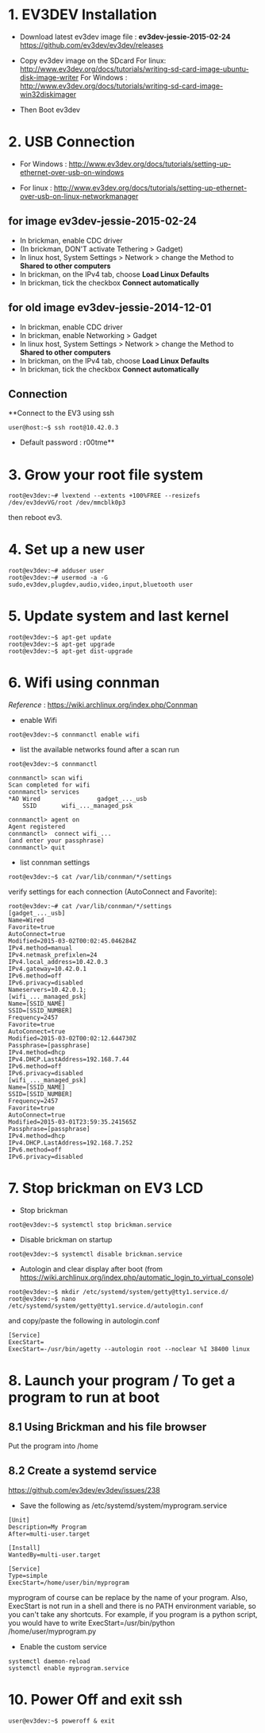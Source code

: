 # 1. EV3DEV Installation #

  * Download latest ev3dev image file : **ev3dev-jessie-2015-02-24**
https://github.com/ev3dev/ev3dev/releases

  * Copy ev3dev image on the SDcard
For linux: http://www.ev3dev.org/docs/tutorials/writing-sd-card-image-ubuntu-disk-image-writer
For Windows : http://www.ev3dev.org/docs/tutorials/writing-sd-card-image-win32diskimager

  * Then Boot ev3dev

# 2. USB Connection #
  * For Windows : http://www.ev3dev.org/docs/tutorials/setting-up-ethernet-over-usb-on-windows

  * For linux : http://www.ev3dev.org/docs/tutorials/setting-up-ethernet-over-usb-on-linux-networkmanager

## for image ev3dev-jessie-2015-02-24 ##
  * In brickman, enable CDC driver
  * (In brickman, DON'T activate Tethering > Gadget)
  * In linux host, System Settings > Network > change the Method to **Shared to other computers**
  * In brickman, on the IPv4 tab, choose **Load Linux Defaults**
  * In brickman, tick the checkbox **Connect automatically**

## for old image ev3dev-jessie-2014-12-01 ##
  * In brickman, enable CDC driver
  * In brickman, enable Networking > Gadget
  * In linux host, System Settings > Network > change the Method to **Shared to other computers**
  * In brickman, on the IPv4 tab, choose **Load Linux Defaults**
  * In brickman, tick the checkbox **Connect automatically**

## Connection ##
**Connect to the EV3 using ssh
```
user@host:~$ ssh root@10.42.0.3
```
  * Default password : r00tme**

# 3. Grow your root file system #
```
root@ev3dev:~# lvextend --extents +100%FREE --resizefs /dev/ev3devVG/root /dev/mmcblk0p3
```
then reboot ev3.

# 4. Set up a new user #
```
root@ev3dev:~# adduser user
root@ev3dev:~# usermod -a -G sudo,ev3dev,plugdev,audio,video,input,bluetooth user
```

# 5. Update system and last kernel #
```
root@ev3dev:~$ apt-get update
root@ev3dev:~$ apt-get upgrade
root@ev3dev:~$ apt-get dist-upgrade
```


# 6. Wifi using connman #
_Reference_ : https://wiki.archlinux.org/index.php/Connman
  * enable Wifi
```
root@ev3dev:~$ connmanctl enable wifi
```
  * list the available networks found after a scan run
```
root@ev3dev:~$ connmanctl 
```
```
connmanctl> scan wifi
Scan completed for wifi
connmanctl> services
*AO Wired                gadget_..._usb
    SSID       wifi_..._managed_psk

connmanctl> agent on
Agent registered
connmanctl>  connect wifi_...
(and enter your passphrase)
connmanctl> quit
```


  * list connman settings
```
root@ev3dev:~$ cat /var/lib/connman/*/settings
```
verify settings for each connection (AutoConnect and Favorite):
```
root@ev3dev:~# cat /var/lib/connman/*/settings
[gadget_..._usb]
Name=Wired
Favorite=true
AutoConnect=true
Modified=2015-03-02T00:02:45.046284Z
IPv4.method=manual
IPv4.netmask_prefixlen=24
IPv4.local_address=10.42.0.3
IPv4.gateway=10.42.0.1
IPv6.method=off
IPv6.privacy=disabled
Nameservers=10.42.0.1;
[wifi_..._managed_psk]
Name=[SSID_NAME]
SSID=[SSID_NUMBER]
Frequency=2457
Favorite=true
AutoConnect=true
Modified=2015-03-02T00:02:12.644730Z
Passphrase=[passphrase]
IPv4.method=dhcp
IPv4.DHCP.LastAddress=192.168.7.44
IPv6.method=off
IPv6.privacy=disabled
[wifi_..._managed_psk]
Name=[SSID_NAME]
SSID=[SSID_NUMBER]
Frequency=2457
Favorite=true
AutoConnect=true
Modified=2015-03-01T23:59:35.241565Z
Passphrase=[passphrase]
IPv4.method=dhcp
IPv4.DHCP.LastAddress=192.168.7.252
IPv6.method=off
IPv6.privacy=disabled
```

# 7. Stop brickman on EV3 LCD #

  * Stop brickman
```
root@ev3dev:~$ systemctl stop brickman.service
```
  * Disable brickman on startup
```
root@ev3dev:~$ systemctl disable brickman.service
```
  * Autologin and clear display after boot
(from https://wiki.archlinux.org/index.php/automatic_login_to_virtual_console)
```
root@ev3dev:~$ mkdir /etc/systemd/system/getty@tty1.service.d/
root@ev3dev:~$ nano /etc/systemd/system/getty@tty1.service.d/autologin.conf
```
and copy/paste the following in autologin.conf
```
[Service]
ExecStart=
ExecStart=-/usr/bin/agetty --autologin root --noclear %I 38400 linux
```

# 8. Launch your program / To get a program to run at boot #

## 8.1 Using Brickman and his **file browser** ##
Put the program into /home

## 8.2 Create a **systemd service** ##
https://github.com/ev3dev/ev3dev/issues/238

  * Save the following as /etc/systemd/system/myprogram.service
```
[Unit]
Description=My Program
After=multi-user.target

[Install]
WantedBy=multi-user.target

[Service]
Type=simple
ExecStart=/home/user/bin/myprogram
```
myprogram of course can be replace by the name of your program. Also, ExecStart is not run in a shell and there is no PATH environment variable, so you can't take any shortcuts. For example, if you program is a python script, you would have to write ExecStart=/usr/bin/python /home/user/myprogram.py
  * Enable the custom service
```
systemctl daemon-reload
systemctl enable myprogram.service
```

# 10. Power Off and exit ssh #
```
user@ev3dev:~$ poweroff & exit
```